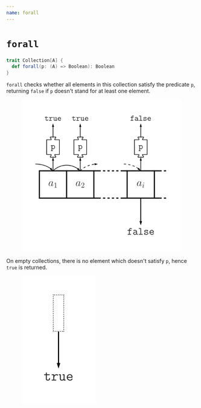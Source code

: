 ```yaml
---
name: forall
---
```


# `forall`

~~~ scala
trait Collection[A] {
  def forall(p: (A) => Boolean): Boolean
}
~~~

`forall` checks whether all elements in this collection satisfy the predicate `p`, returning `false` if `p` doesn't stand for at least one element.

<figure class="diagram">
  <img src="images/forall.svg" alt="forall function">
  <!-- <figcaption class="diagram-desc"></figcaption> -->
</figure>

On empty collections, there is no element which doesn't satisfy `p`, hence `true` is returned.

<figure class="diagram">
  <img src="images/forall.2.svg" alt="forall function">
  <!-- <figcaption class="diagram-desc"></figcaption> -->
</figure>
